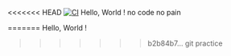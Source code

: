 <<<<<<< HEAD
[![CI](https://github.com/kyriersh/git-test/actions/workflows/main.yml/badge.svg)](https://github.com/kyriersh/git-test/actions/workflows/main.yml)
Hello, World !
no code no pain

=======
Hello, World !
>>>>>>> b2b84b7... git practice
